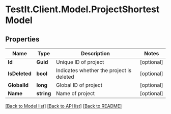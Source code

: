 # TestIt.Client.Model.ProjectShortestModel

## Properties

Name | Type | Description | Notes
------------ | ------------- | ------------- | -------------
**Id** | **Guid** | Unique ID of project | [optional] 
**IsDeleted** | **bool** | Indicates whether the project is deleted | [optional] 
**GlobalId** | **long** | Global ID of project | [optional] 
**Name** | **string** | Name of project | [optional] 

[[Back to Model list]](../README.md#documentation-for-models) [[Back to API list]](../README.md#documentation-for-api-endpoints) [[Back to README]](../README.md)

